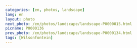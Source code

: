 ```yaml
---
categories: [en, photos, landscape]
lang: en
layout: photo
next_photo: /en/photos/landscape/landscape-P0000015.html
picname: P0000136
prev_photo: /en/photos/landscape/landscape-P0000134.html
tags: [Wilsonfontein]
---
```

